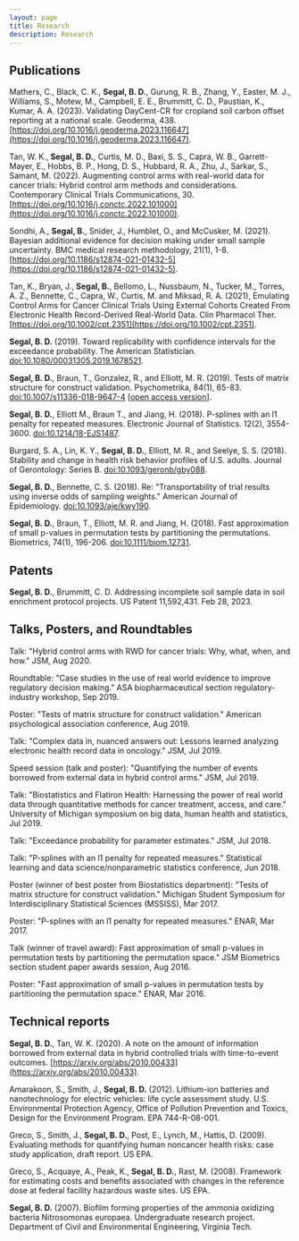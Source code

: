 ```yaml
---
layout: page
title: Research
description: Research
---
```


## Publications

Mathers, C., Black, C. K., **Segal, B. D.**, Gurung, R. B., Zhang, Y., Easter, M. J., Williams, S., Motew, M., Campbell, E. E., Brummitt, C. D., Paustian, K., Kumar, A. A. (2023). Validating DayCent-CR for cropland soil carbon offset reporting at a national scale. Geoderma, 438. [https://doi.org/10.1016/j.geoderma.2023.116647](https://doi.org/10.1016/j.geoderma.2023.116647).

Tan, W. K., **Segal, B. D.**, Curtis, M. D., Baxi, S. S., Capra, W. B., Garrett-Mayer, E., Hobbs, B. P., Hong, D. S., Hubbard, R. A., Zhu, J., Sarkar, S., Samant, M. (2022). Augmenting control arms with real-world data for cancer trials: Hybrid control arm methods and considerations. Contemporary Clinical Trials Communications, 30. [https://doi.org/10.1016/j.conctc.2022.101000](https://doi.org/10.1016/j.conctc.2022.101000).

Sondhi, A., **Segal, B.**, Snider, J., Humblet, O., and McCusker, M. (2021). Bayesian additional evidence for decision making under small sample uncertainty. BMC medical research methodology, 21(1), 1-8. [https://doi.org/10.1186/s12874-021-01432-5](https://doi.org/10.1186/s12874-021-01432-5).

Tan, K., Bryan, J., **Segal, B.**, Bellomo, L., Nussbaum, N., Tucker, M., Torres, A. Z., Bennette, C., Capra, W., Curtis, M. and Miksad, R. A. (2021), Emulating Control Arms for Cancer Clinical Trials Using External Cohorts Created From Electronic Health Record-Derived Real-World Data. Clin Pharmacol Ther. [https://doi.org/10.1002/cpt.2351](https://doi.org/10.1002/cpt.2351).

**Segal, B. D.** (2019). Toward replicability with confidence intervals for the exceedance probability. The American Statistician. [doi:10.1080/00031305.2019.1678521](https://www.tandfonline.com/eprint/SUPYJD7NHZMHMNNH5VHU/full?target=10.1080/00031305.2019.1678521).

**Segal, B. D.**, Braun, T., Gonzalez, R., and Elliott, M. R. (2019). Tests of matrix structure for construct validation. Psychometrika, 84(1), 65-83. [doi:10.1007/s11336-018-9647-4](https://doi.org/10.1007/s11336-018-9647-4) [[open access version](https://rdcu.be/bb49z)].

**Segal, B. D.**, Elliott M., Braun T., and Jiang, H. (2018).  P-splines with an l1 penalty for repeated measures. Electronic Journal of Statistics. 12(2), 3554-3600. [doi:10.1214/18-EJS1487](https://doi.org/10.1214/18-EJS1487).

Burgard, S. A., Lin, K. Y., **Segal, B. D.**, Elliott, M. R., and Seelye, S. S. (2018). Stability and change in health risk behavior profiles of U.S. adults. Journal of Gerontology: Series B. [doi:10.1093/geronb/gby088](https://doi.org/10.1093/geronb/gby088).

**Segal, B. D.**, Bennette, C. S. (2018). Re: "Transportability of trial results using inverse odds of sampling weights." American Journal of Epidemiology. [doi:10.1093/aje/kwy190](https://doi.org/10.1093/aje/kwy190).

**Segal, B. D.**, Braun, T., Elliott, M. R. and Jiang, H. (2018). Fast approximation of small p-values in permutation tests by partitioning the permutations. Biometrics, 74(1), 196-206. [doi:10.1111/biom.12731](http://dx.doi.org/10.1111/biom.12731).

## Patents

**Segal, B. D.**, Brummitt, C. D. Addressing incomplete soil sample data in soil enrichment protocol projects. US Patent 11,592,431. Feb 28, 2023.

## Talks, Posters, and Roundtables
Talk: "Hybrid control arms with RWD for cancer trials: Why, what, when, and how." JSM, Aug 2020.

Roundtable: "Case studies in the use of real world evidence to improve regulatory decision making." ASA biopharmaceutical section regulatory-industry workshop, Sep 2019.

Poster: "Tests of matrix structure for construct validation." American psychological association conference, Aug 2019.

Talk: "Complex data in, nuanced answers out: Lessons learned analyzing electronic health record data in oncology." JSM, Jul 2019.

Speed session (talk and poster): "Quantifying the number of events borrowed from external data in hybrid control arms." JSM, Jul 2019.

Talk: "Biostatistics and Flatiron Health: Harnessing the power of real world data through quantitative methods for cancer treatment, access, and care." University of Michigan symposium on big data, human health and statistics, Jul 2019.

Talk: "Exceedance probability for parameter estimates." JSM, Jul 2018.

Talk: "P-splines with an l1 penalty for repeated measures." Statistical learning and data science/nonparametric statistics conference, Jun 2018.

Poster (winner of best poster from Biostatistics department): "Tests of matrix structure for construct validation." Michigan Student Symposium for Interdisciplinary Statistical Sciences (MSSISS), Mar 2017.

Poster: "P-splines with an l1 penalty for repeated measures." ENAR, Mar 2017.

Talk (winner of travel award): Fast approximation of small p-values in permutation tests by partitioning the permutation space." JSM Biometrics section student paper awards session, Aug 2016.

Poster: "Fast approximation of small p-values in permutation tests by partitioning the permutation space." ENAR, Mar 2016.

## Technical reports

**Segal, B. D.**, Tan, W. K. (2020). A note on the amount of information borrowed from external data in hybrid controlled trials with time-to-event outcomes. [https://arxiv.org/abs/2010.00433](https://arxiv.org/abs/2010.00433).

Amarakoon, S., Smith, J., **Segal, B. D.** (2012). Lithium-ion batteries and nanotechnology for electric vehicles: life cycle assessment study. U.S. Environmental Protection Agency, Office of Pollution Prevention and Toxics, Design for the Environment Program. EPA 744-R-08-001.

Greco, S., Smith, J., **Segal, B. D.**, Post, E., Lynch, M., Hattis, D. (2009). Evaluating methods for quantifying human noncancer health risks: case study application, draft report. US EPA.

Greco, S., Acquaye, A., Peak, K., **Segal, B. D.**, Rast, M. (2008). Framework for estimating costs and benefits associated with changes in the reference dose at federal facility hazardous waste sites. US EPA.

**Segal, B. D.** (2007). Biofilm forming properties of the ammonia oxidizing bacteria Nitrosomonas europaea. Undergraduate research project. Department of Civil and Environmental Engineering, Virginia Tech.
